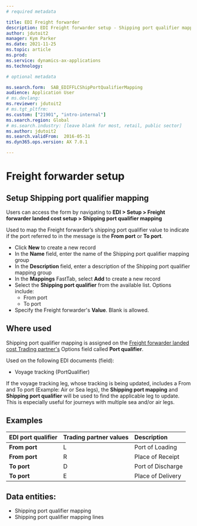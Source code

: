 ```yaml
---
# required metadata

title: EDI Freight forwarder
description: EDI Freight forwarder setup - Shipping port qualifier mapping
author: jdutoit2
manager: Kym Parker
ms.date: 2021-11-25
ms.topic: article
ms.prod: 
ms.service: dynamics-ax-applications
ms.technology: 

# optional metadata

ms.search.form:  SAB_EDIFFLCShipPortQualifierMapping
audience: Application User
# ms.devlang:
ms.reviewer: jdutoit2
# ms.tgt_pltfrm:
ms.custom: ["21901", "intro-internal"]
ms.search.region: Global
# ms.search.industry: [leave blank for most, retail, public sector]
ms.author: jdutoit2
ms.search.validFrom:  2016-05-31
ms.dyn365.ops.version: AX 7.0.1

---
```


# Freight forwarder setup
## Setup Shipping port qualifier mapping

Users can access the form by navigating to **EDI > Setup > Freight forwarder landed cost setup > Shipping port qualifier mapping**

Used to map the Freight forwarder’s shipping port qualifier value to indicate if the port referred to in the message is the **From port** or **To port**.

- Click **New** to create a new record
-	In the **Name** field, enter the name of the Shipping port qualifier mapping group
-	In the **Description** field, enter a description of the Shipping port qualifier mapping group
-	In the **Mappings** FastTab, select **Add** to create a new record
-	Select the **Shipping port qualifier** from the available list. Options include: 
    - From port
    - To port	
-	Specify the Freight forwarder's **Value**. Blank is allowed.

## Where used
Shipping port qualifier mapping is assigned on the [Freight forwarder landed cost Trading partner's](../Trading-partner.md) Options field called **Port qualifier**.

Used on the following EDI documents (field):
- Voyage tracking (PortQualifier)

If the voyage tracking leg, whose tracking is being updated, includes a From and To port (Example: Air or Sea legs), the **Shipping port mapping** and **Shipping port qualifier** will be used to find the applicable leg to update. This is especially useful for journeys with multiple sea and/or air legs.

## Examples

EDI port qualifier	| Trading partner values    | Description
:--                 |:--                        |:--
**From port**       | L                         | Port of Loading
**From port**	    | R                         | Place of Receipt
**To port**	        | D                         | Port of Discharge
**To port**	        | E                         | Place of Delivery

## Data entities:
- Shipping port qualifier mapping
- Shipping port qualifier mapping lines
